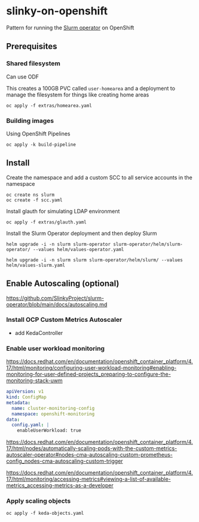 # slinky-on-openshift
Pattern for running the [Slurm operator](https://github.com/SlinkyProject/slurm-operator) on OpenShift

## Prerequisites

### Shared filesystem

Can use ODF

This creates a 100GB PVC called `user-homearea` and a deployment to manage the filesystem for things like creating home areas

```
oc apply -f extras/homearea.yaml
```

### Building images

Using OpenShift Pipelines

```
oc apply -k build-pipeline
```

## Install

Create the namespace and add a custom SCC to all service accounts in the namespace

```
oc create ns slurm
oc create -f scc.yaml
```

Install glauth for simulating LDAP environment

```
oc apply -f extras/glauth.yaml
```

Install the Slurm Operator deployment and then deploy Slurm

```
helm upgrade -i -n slurm slurm-operator slurm-operator/helm/slurm-operator/ --values helm/values-operator.yaml

helm upgrade -i -n slurm slurm slurm-operator/helm/slurm/ --values helm/values-slurm.yaml
```

## Enable Autoscaling (optional)

https://github.com/SlinkyProject/slurm-operator/blob/main/docs/autoscaling.md

### Install OCP Custom Metrics Autoscaler
- add KedaController

### Enable user workload monitoring

https://docs.redhat.com/en/documentation/openshift_container_platform/4.17/html/monitoring/configuring-user-workload-monitoring#enabling-monitoring-for-user-defined-projects_preparing-to-configure-the-monitoring-stack-uwm

```yaml
apiVersion: v1
kind: ConfigMap
metadata:
  name: cluster-monitoring-config
  namespace: openshift-monitoring
data:
  config.yaml: |
    enableUserWorkload: true
```

https://docs.redhat.com/en/documentation/openshift_container_platform/4.17/html/nodes/automatically-scaling-pods-with-the-custom-metrics-autoscaler-operator#nodes-cma-autoscaling-custom-prometheus-config_nodes-cma-autoscaling-custom-trigger

https://docs.redhat.com/en/documentation/openshift_container_platform/4.17/html/monitoring/accessing-metrics#viewing-a-list-of-available-metrics_accessing-metrics-as-a-developer

### Apply scaling objects

```
oc apply -f keda-objects.yaml
```
